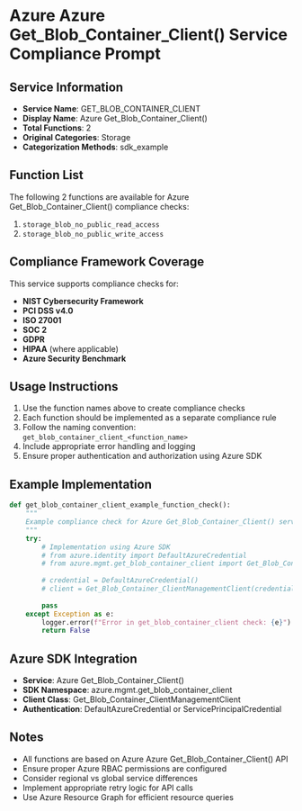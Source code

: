 # Azure Azure Get_Blob_Container_Client() Service Compliance Prompt

## Service Information
- **Service Name**: GET_BLOB_CONTAINER_CLIENT
- **Display Name**: Azure Get_Blob_Container_Client()
- **Total Functions**: 2
- **Original Categories**: Storage
- **Categorization Methods**: sdk_example

## Function List
The following 2 functions are available for Azure Get_Blob_Container_Client() compliance checks:

1. `storage_blob_no_public_read_access`
2. `storage_blob_no_public_write_access`


## Compliance Framework Coverage
This service supports compliance checks for:
- **NIST Cybersecurity Framework**
- **PCI DSS v4.0**
- **ISO 27001**
- **SOC 2**
- **GDPR**
- **HIPAA** (where applicable)
- **Azure Security Benchmark**

## Usage Instructions
1. Use the function names above to create compliance checks
2. Each function should be implemented as a separate compliance rule
3. Follow the naming convention: `get_blob_container_client_<function_name>`
4. Include appropriate error handling and logging
5. Ensure proper authentication and authorization using Azure SDK

## Example Implementation
```python
def get_blob_container_client_example_function_check():
    """
    Example compliance check for Azure Get_Blob_Container_Client() service
    """
    try:
        # Implementation using Azure SDK
        # from azure.identity import DefaultAzureCredential
        # from azure.mgmt.get_blob_container_client import Get_Blob_Container_ClientManagementClient
        
        # credential = DefaultAzureCredential()
        # client = Get_Blob_Container_ClientManagementClient(credential, subscription_id)
        
        pass
    except Exception as e:
        logger.error(f"Error in get_blob_container_client check: {e}")
        return False
```

## Azure SDK Integration
- **Service**: Azure Get_Blob_Container_Client()
- **SDK Namespace**: azure.mgmt.get_blob_container_client
- **Client Class**: Get_Blob_Container_ClientManagementClient
- **Authentication**: DefaultAzureCredential or ServicePrincipalCredential

## Notes
- All functions are based on Azure Azure Get_Blob_Container_Client() API
- Ensure proper Azure RBAC permissions are configured
- Consider regional vs global service differences
- Implement appropriate retry logic for API calls
- Use Azure Resource Graph for efficient resource queries
